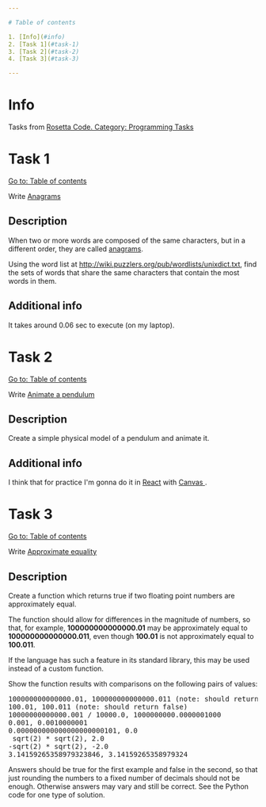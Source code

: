 ```yaml
---

# Table of contents

1. [Info](#info)
2. [Task 1](#task-1)
3. [Task 2](#task-2)
4. [Task 3](#task-3)

---
```


# Info

Tasks from [Rosetta Code. Category: Programming Tasks](https://rosettacode.org/wiki/Category:Programming_Tasks)

# Task 1

[Go to: Table of contents](#table-of-contents)

Write [Anagrams](https://rosettacode.org/wiki/Anagrams)

## Description

When two or more words are composed of the same characters, but in a different order, they are called [anagrams](https://en.wikipedia.org/wiki/Anagram).

Using the word list at http://wiki.puzzlers.org/pub/wordlists/unixdict.txt,
find the sets of words that share the same characters that contain the most words in them.

## Additional info

It takes around 0.06 sec to execute (on my laptop).

# Task 2

[Go to: Table of contents](#table-of-contents)

Write [Animate a pendulum](https://rosettacode.org/wiki/Animate_a_pendulum)

## Description

Create a simple physical model of a pendulum and animate it.

## Additional info

I think that for practice I'm gonna do it in [React](https://reactjs.org/) with [Canvas ](https://developer.mozilla.org/en-US/docs/Web/API/Canvas_API).

# Task 3

[Go to: Table of contents](#table-of-contents)

Write [Approximate equality](https://rosettacode.org/wiki/Approximate_equality)

## Description

Create a function which returns true if two floating point numbers are approximately equal.

The function should allow for differences in the magnitude of numbers, so that, for example,
**100000000000000.01** may be approximately equal to **100000000000000.011**,
even though **100.01** is not approximately equal to **100.011**.

If the language has such a feature in its standard library, this may be used instead of a custom function.

Show the function results with comparisons on the following pairs of values:

<pre>
100000000000000.01, 100000000000000.011 (note: should return true)
100.01, 100.011 (note: should return false)
10000000000000.001 / 10000.0, 1000000000.0000001000
0.001, 0.0010000001
0.000000000000000000000101, 0.0
 sqrt(2) * sqrt(2), 2.0
-sqrt(2) * sqrt(2), -2.0
3.14159265358979323846, 3.14159265358979324
</pre>

Answers should be true for the first example and false in the second, so that just rounding the numbers to a fixed number of decimals should not be enough. Otherwise answers may vary and still be correct. See the Python code for one type of solution.
